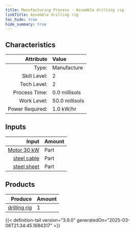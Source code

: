 ```yaml
---
title: Manufacturing Process - Assemble drilling rig
linkTitle: Assemble drilling rig
toc_hide: true
hide_summary: true
---
```

<!-- This is generated by the MarsSim HelpGenertor, do not edit. -->


## Characteristics

| Attribute      | Value |
|--------:|:------|
|Type:|Manufacture|
|Skill Level:|2|
|Tech Level:|2|
|Process Time:|0.0 millisols|
|Work Level:|50.0 millisols|
|Power Required:|1.0 kW/hr|

## Inputs

| Input      | Amount |
|--------:|:------|
|[Motor 30 kW](/docs/definitions/part/motor-30-kw)|Part|1|
|[steel cable](/docs/definitions/part/steel-cable)|Part|4|
|[steel sheet](/docs/definitions/part/steel-sheet)|Part|1|

## Products


| Produce      | Amount |
|--------:|:------|
|[drilling rig](/docs/definitions/part/drilling-rig)|1|



{{< definition-tail version="3.9.0" generatedOn="2025-03-08T21:34:45.1684317" >}}



